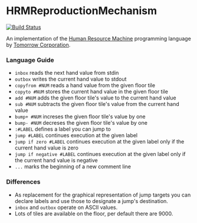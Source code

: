 # HRMReproductionMechanism

[![Build Status](https://travis-ci.org/oreissig/HRMReproductionMechanism.svg)](https://travis-ci.org/oreissig/HRMReproductionMechanism)

An implementation of the [Human Resource Machine](http://tomorrowcorporation.com/humanresourcemachine) programming language by [Tomorrow Corporation](http://tomorrowcorporation.com).

### Language Guide

* `inbox` reads the next hand value from stdin
* `outbox` writes the current hand value to stdout
* `copyfrom #NUM` reads a hand value from the given floor tile
* `copyto #NUM` stores the current hand value in the given floor tile
* `add #NUM` adds the given floor tile's value to the current hand value
* `sub #NUM` subtracts the given floor tile's value from the current hand value
* `bump+ #NUM` increses the given floor tile's value by one
* `bump- #NUM` decreses the given floor tile's value by one
* `:#LABEL` defines a label you can jump to
* `jump #LABEL` continues execution at the given label
* `jump if zero #LABEL` continues execution at the given label only if the current hand value is zero
* `jump if negative #LABEL` continues execution at the given label only if the current hand value is negative
* `...` marks the beginning of a new comment line

### Differences

* As replacement for the graphical representation of jump targets you can declare labels and use those to designate a jump's destination.
* `inbox` and `outbox` operate on ASCII values.
* Lots of tiles are available on the floor, per default there are 9000.
